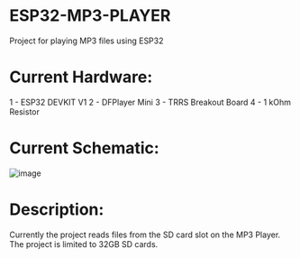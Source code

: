 # ESP32-MP3-PLAYER
Project for playing MP3 files using ESP32
# Current Hardware:
1 - ESP32 DEVKIT V1
2 - DFPlayer Mini
3 - TRRS Breakout Board
4 - 1 kOhm Resistor

# Current Schematic:
![image](https://github.com/user-attachments/assets/923a2cc5-88b5-4397-801a-e1aefe0898d5)

# Description:
Currently the project reads files from the SD card slot on the MP3 Player. The project is limited to 32GB SD cards.
